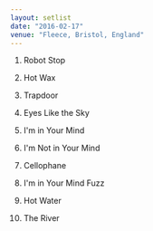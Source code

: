 ```yaml
---
layout: setlist
date: "2016-02-17"
venue: "Fleece, Bristol, England"
---
```


 1. Robot Stop

 2. Hot Wax

 3. Trapdoor

 4. Eyes Like the Sky

 5. I'm in Your Mind

 6. I'm Not in Your Mind

 7. Cellophane

 8. I'm in Your Mind Fuzz

 9. Hot Water

10. The River


